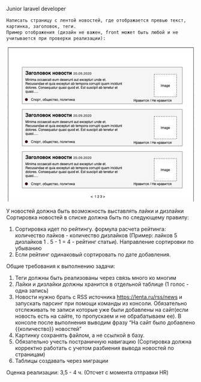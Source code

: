 Junior laravel developer

	Написать страницу с лентой новостей, где отображается превью текст, картинка, заголовок, теги.
	Пример отображения (дизайн не важен, front может быть любой и не учитывается при проверки реализации):
![img_4.png](img_4.png)

У новостей должна быть возможность выставлять лайки и дизлайки
Сортировка новостей в списке должна быть по следующему правилу:
1.	Сортировка идет по рейтингу. формула расчета рейтинга: количество лайков - количество дизлайков (Пример: лайков 5 дизлайков 1 . 5 - 1 = 4 - рейтинг статьи). Направление сортировки по убыванию
2.	Если рейтинг одинаковый сортировать по дате добавления.

Общие требования к выполнению задачи:
1.	Теги должны быть реализованы через связь много ко многим
2.	Лайки и дизлайки должны хранится в отдельной таблице (1 голос - одна запись)
3.	Новости нужно брать с RSS источника https://lenta.ru/rss/news и запускать парсинг при помощи команды из консоли. Обязательно отслеживать те записи которые уже были добавлены на сайт(если новость есть на сайте, то пропускаем и не обрабатываем ее). В консоле после выполнения выводим фразу “На сайт было добавлено {{количество}} новостей”
4.	Картинку сохранять файлом, а не ссылкой в базу.
5.	Обязательно учесть постраничную навигацию (Сортировка должна корректно работать с учетом разбиения вывода новостей по страницам)
6.	Таблицы создавать через миграции

Оценка реализации: 3,5 - 4 ч. (Отсчет с момента отправки HR)
